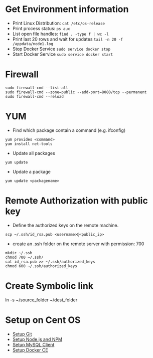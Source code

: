 # Get Environment information
* Print Linux Distribution: `cat /etc/os-release`
* Print process status: `ps aux`
* List open file handles: `find . -type f | wc -l`
* Print last 20 rows and wait for updates `tail -n 20 -f /appdata/node1.log`
* Stop Docker Service `sudo service docker stop` 
* Start Docker Service `sudo service docker start`

# Firewall
```
sudo firewall-cmd --list-all
sudo firewall-cmd --zone=public --add-port=8080/tcp --permanent
sudo firewall-cmd --reload
```

# YUM
* Find which package contain a command (e.g. ifconfig)
```
yum provides <command>
yum install net-tools
```
* Update all packages
```
yum update
```
* Update a package
```
yum update <packagename>
```

# Remote Authorization with public key
* Define the authorized keys on the remote machine. 
```
scp ~/.ssh/id_rsa.pub <username>@<public_ip>
```
* create an .ssh folder on the remote server with permission: 700 
```
mkdir ~/.ssh
chmod 700 ~/.ssh/
cat id_rsa.pub >> ~/.ssh/authorized_keys
chmod 600 ~/.ssh/authorized_keys
```

# Create Symbolic link
ln -s ~/source_folder ~/dest_folder

# Setup on Cent OS
* [Setup Git](SetupGit.md)
* [Setup Node.js and NPM](SetupNPM.md)
* [Setup MySQL Client](SetupMySQLClient.md)
* [Setup Docker CE](SetupDockerCE.md)
